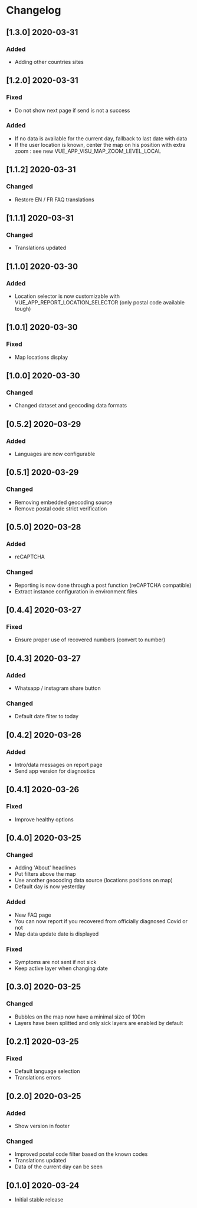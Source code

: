 # Changelog

## [1.3.0] 2020-03-31

### Added

- Adding other countries sites

## [1.2.0] 2020-03-31

### Fixed

- Do not show next page if send is not a success

### Added

- If no data is available for the current day, fallback to last date with data
- If the user location is known, center the map on his position with extra zoom : see new VUE_APP_VISU_MAP_ZOOM_LEVEL_LOCAL

## [1.1.2] 2020-03-31

### Changed

- Restore EN / FR FAQ translations

## [1.1.1] 2020-03-31

### Changed

- Translations updated

## [1.1.0] 2020-03-30

### Added

- Location selector is now customizable with VUE_APP_REPORT_LOCATION_SELECTOR (only postal code available tough)

## [1.0.1] 2020-03-30

### Fixed

- Map locations display

## [1.0.0] 2020-03-30

### Changed

- Changed dataset and geocoding data formats

## [0.5.2] 2020-03-29

### Added

- Languages are now configurable

## [0.5.1] 2020-03-29

### Changed

- Removing embedded geocoding source
- Remove postal code strict verification

## [0.5.0] 2020-03-28

### Added

- reCAPTCHA

### Changed

- Reporting is now done through a post function (reCAPTCHA compatible)
- Extract instance configuration in environment files

## [0.4.4] 2020-03-27

### Fixed

- Ensure proper use of recovered numbers (convert to number)

## [0.4.3] 2020-03-27

### Added

- Whatsapp / instagram share button

### Changed

- Default date filter to today

## [0.4.2] 2020-03-26

### Added

- Intro/data messages on report page
- Send app version for diagnostics

## [0.4.1] 2020-03-26

### Fixed

- Improve healthy options

## [0.4.0] 2020-03-25

### Changed

- Adding 'About' headlines
- Put filters above the map
- Use another geocoding data source (locations positions on map)
- Default day is now yesterday

### Added

- New FAQ page
- You can now report if you recovered from officially diagnosed Covid or not
- Map data update date is displayed

### Fixed

- Symptoms are not sent if not sick
- Keep active layer when changing date

## [0.3.0] 2020-03-25

### Changed

- Bubbles on the map now have a minimal size of 100m
- Layers have been splitted and only sick layers are enabled by default

## [0.2.1] 2020-03-25

### Fixed

- Default language selection
- Translations errors

## [0.2.0] 2020-03-25

### Added

- Show version in footer

### Changed

- Improved postal code filter based on the known codes
- Translations updated
- Data of the current day can be seen

## [0.1.0] 2020-03-24

- Initial stable release
